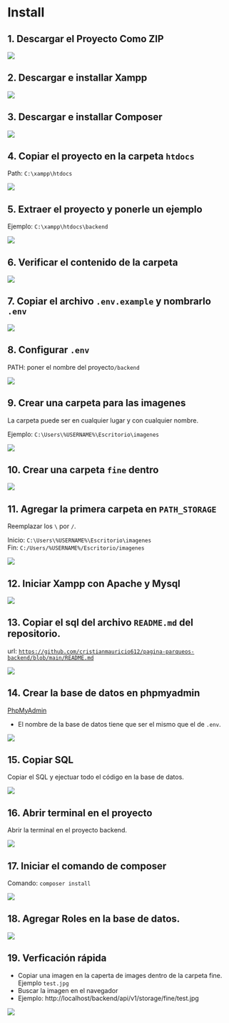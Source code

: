 # Install

## 1. Descargar el Proyecto Como ZIP

![](_assets/1.download-project.png)

## 2. Descargar e installar Xampp

![](_assets/2.download-xampp-and-install.png)

## 3. Descargar e installar Composer

![](_assets/3.download-and-install-composer.png)

## 4. Copiar el proyecto en la carpeta `htdocs`

Path: `C:\xampp\htdocs`

![](_assets/4.move-zip.png)

## 5. Extraer el proyecto y ponerle un ejemplo

Ejemplo: `C:\xampp\htdocs\backend`

![](_assets/5.extract-here-and-changename.png)

## 6. Verificar el contenido de la carpeta

![](_assets/6.inside.png)

## 7. Copiar el archivo `.env.example` y nombrarlo `.env`

![](_assets/7.copy-env.png)

## 8. Configurar `.env`

PATH: poner el nombre del proyecto`/backend`

![](_assets/8.edit-env.png)

## 9. Crear una carpeta para las imagenes

La carpeta puede ser en cualquier lugar y con cualquier nombre.

Ejemplo: `C:\Users\%USERNAME%\Escritorio\imagenes`

![](_assets/9.new-folder.png)

## 10. Crear una carpeta `fine` dentro

![](_assets/10.create-fine.png)

## 11. Agregar la primera carpeta en `PATH_STORAGE`

Reemplazar los `\` por `/`.

Inicio: `C:\Users\%USERNAME%\Escritorio\imagenes`
<br/>
Fin: `C:/Users/%USERNAME%/Escritorio/imagenes`

![](_assets/11.copywithchange.png)

## 12. Iniciar Xampp con Apache y Mysql

![](_assets/12.start-xampp-apache-and-mysql.png)

## 13. Copiar el sql del archivo `README.md` del repositorio.

url: <a href="https://github.com/cristianmauricio612/pagina-parqueos-backend/blob/main/README.md">`https://github.com/cristianmauricio612/pagina-parqueos-backend/blob/main/README.md`</a>

![](_assets/13.copysql.png)

## 14. Crear la base de datos en phpmyadmin

<a href="http://localhost/phpmyadmin">PhpMyAdmin</a>

- El nombre de la base de datos tiene que ser el mismo que el de `.env`.

![](_assets/14.gotophpmyadmin.png)

## 15. Copiar SQL

Copiar el SQL y ejectuar todo el código en la base de datos.

![](_assets/15.paste.png)

## 16. Abrir terminal en el proyecto

Abrir la terminal en el proyecto backend.

![](_assets/16.openterminal.png)

## 17. Iniciar el comando de composer

Comando: `composer install`

![](_assets/17.startcommand.png)

## 18. Agregar Roles en la base de datos.

![](_assets/18.roles.png)

## 19. Verficación rápida

- Copiar una imagen en la caperta de images dentro de la carpeta fine. Ejemplo `test.jpg`
- Buscar la imagen en el navegador
- Ejemplo: http://localhost/backend/api/v1/storage/fine/test.jpg

![](_assets/19.verify.png)

